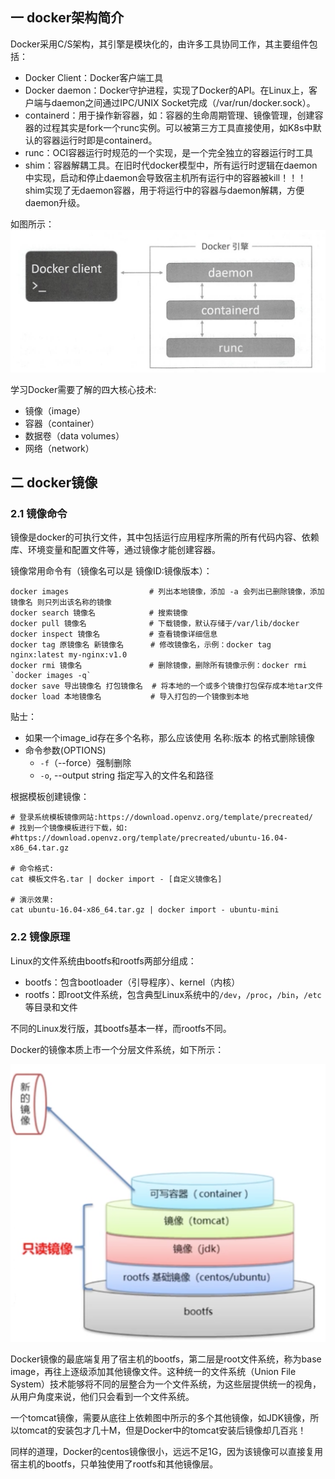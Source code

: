 ## 一 docker架构简介

Docker采用C/S架构，其引擎是模块化的，由许多工具协同工作，其主要组件包括：
- Docker Client：Docker客户端工具
- Docker daemon：Docker守护进程，实现了Docker的API。在Linux上，客户端与daemon之间通过IPC/UNIX Socket完成（/var/run/docker.sock）。
- containerd：用于操作新容器，如：容器的生命周期管理、镜像管理，创建容器的过程其实是fork一个runc实例。可以被第三方工具直接使用，如K8s中默认的容器运行时即是containerd。
- runc：OCI容器运行时规范的一个实现，是一个完全独立的容器运行时工具
- shim：容器解耦工具。在旧时代docker模型中，所有运行时逻辑在daemon中实现，启动和停止daemon会导致宿主机所有运行中的容器被kill！！！shim实现了无daemon容器，用于将运行中的容器与daemon解耦，方便daemon升级。

如图所示：  
![](../images/docker/docker-01.png)  

学习Docker需要了解的四大核心技术:
- 镜像（image）
- 容器（container）
- 数据卷（data volumes） 
- 网络（network）

## 二 docker镜像

### 2.1 镜像命令

镜像是docker的可执行文件，其中包括运行应用程序所需的所有代码内容、依赖库、环境变量和配置文件等，通过镜像才能创建容器。  

镜像常用命令有（镜像名可以是 镜像ID:镜像版本）：
```
docker images                  # 列出本地镜像，添加 -a 会列出已删除镜像，添加 镜像名 则只列出该名称的镜像 
docker search 镜像名            # 搜索镜像    
docker pull 镜像名              # 下载镜像，默认存储于/var/lib/docker
docker inspect 镜像名           # 查看镜像详细信息
docker tag 原镜像名 新镜像名      # 修改镜像名，示例：docker tag nginx:latest my-nginx:v1.0
docker rmi 镜像名               # 删除镜像，删除所有镜像示例：docker rmi `docker images -q`
docker save 导出镜像名 打包镜像名  # 将本地的一个或多个镜像打包保存成本地tar文件
docker load 本地镜像名           # 导入打包的一个镜像到本地
```

贴士：
- 如果一个image_id存在多个名称，那么应该使用 名称:版本 的格式删除镜像 
- 命令参数(OPTIONS)
  -  `-f`（--force）强制删除
  -  `-o`, --output string 指定写入的文件名和路径 

根据模板创建镜像：
```
# 登录系统模板镜像网站:https://download.openvz.org/template/precreated/
# 找到一个镜像模板进行下载，如: #https://download.openvz.org/template/precreated/ubuntu-16.04-x86_64.tar.gz 

# 命令格式:
cat 模板文件名.tar | docker import - [自定义镜像名]

# 演示效果:
cat ubuntu-16.04-x86_64.tar.gz | docker import - ubuntu-mini
```

### 2.2 镜像原理

Linux的文件系统由bootfs和rootfs两部分组成：
- bootfs：包含bootloader（引导程序）、kernel（内核）
- rootfs：即root文件系统，包含典型Linux系统中的`/dev`，`/proc`，`/bin`，`/etc`等目录和文件

不同的Linux发行版，其bootfs基本一样，而rootfs不同。  

Docker的镜像本质上市一个分层文件系统，如下所示：  

![](../images/cloud/docker-01.png)  

Docker镜像的最底端复用了宿主机的bootfs，第二层是root文件系统，称为base image，再往上逐级添加其他镜像文件。这种统一的文件系统（Union File System）技术能够将不同的层整合为一个文件系统，为这些层提供统一的视角，从用户角度来说，他们只会看到一个文件系统。  

一个tomcat镜像，需要从底往上依赖图中所示的多个其他镜像，如JDK镜像，所以tomcat的安装包才几十M，但是Docker中的tomcat安装后镜像却几百兆！  

同样的道理，Docker的centos镜像很小，远远不足1G，因为该镜像可以直接复用宿主机的bootfs，只单独使用了rootfs和其他镜像层。  